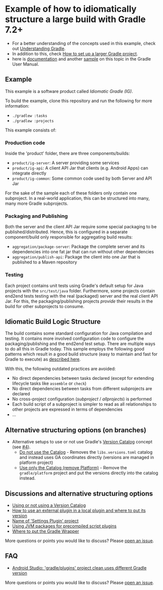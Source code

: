 # Example of how to idiomatically structure a large build with Gradle 7.2+

- For a better understanding of the concepts used in this example, check out [Understanding Gradle](https://github.com/jjohannes/understanding-gradle#readme).
- In addition to this, check [How to set up a larger Gradle project](https://github.com/jjohannes/gradle-project-setup-howto).
- here is [documentation](https://docs.gradle.org/release-nightly/userguide/structuring_software_products.html) and another [sample](https://docs.gradle.org/release-nightly/samples/sample_structuring_software_projects.html) on this topic in the Gradle User Manual.

## Example

This example is a software product called _Idiomatic Gradle (IG)_.

To build the example, clone this repository and run the following for more information:
- `./gradlew :tasks`
- `./gradlew :projects`

This example consists of:

### Production code

Inside the 'product' folder, there are three components/builds:

- `product/ig-server`: A server providing some services
- `product/ig-api`: A client API Jar that clients (e.g. Android Apps) can integrate directly
- `product/ig-common`: Some common code used by both Server and API Jar

For the sake of the sample each of these folders only contain one subproject.
In a real-world application, this can be structured into many, many more Gradle subprojects.

### Packaging and Publishing

Both the server and the client API Jar require some special packaging to be published/distributed.
Hence, this is configured in a separate component/build only responsible for aggregating build results:
- `aggregation/package-server`: Package the complete server and its dependencies into one fat jar that can run without other dependencies
- `aggregation/publish-api`: Package the client into one Jar that is published to a Maven repository

### Testing

Each project contains unit tests using Gradle's default setup for Java projects with the `src/test/java` folder.
Furthermore, some projects contain end2end tests testing with the real (packaged) server and the real client API Jar.
For this, the packaging/publishing projects _provide_ their results in the build for other subprojects to consume.

## Idiomatic Build Logic Structure

The build contains some standard configuration for Java compilation and testing.
It contains more involved configuration code to configure the packaging/publishing and the end2end test setup.
There are multiple ways to do all this in Gradle today.
This sample employs the following good patterns which result in a good build structure (easy to maintain and fast for Gradle to execute) as [described here](https://docs.gradle.org/release-nightly/userguide/structuring_software_products.html).

With this, the following outdated practices are avoided:
- No direct dependencies between tasks declared (except for extending lifecycle tasks like `assemble` or `check`)
- No direct dependencies between tasks from different subprojects are declared
- No cross-project configuration (_subproject_ / _allprojects_) is performed
- Each build script of a subproject is simpler to read as all relationships to other projects are expressed in terms of dependencies
- ...

## Alternative structuring options (on branches)

- Alternative setups to use or not use Gradle's [Version Catalog](https://docs.gradle.org/current/userguide/platforms.html#sub:version-catalog) concept (see [#4](https://github.com/jjohannes/idiomatic-gradle/issues/4)).
    - [Do not use the Catalog](https://github.com/jjohannes/idiomatic-gradle/commit/no_version_catalog) - Removes the `libs.versions.toml` catalog and instead uses GA coordinates directly (versions are managed in platform project)
    - [Use only the Catalog (remove Platform)](https://github.com/jjohannes/idiomatic-gradle/commit/version_catalog_without_platform) - Remove the `gradle/platform` project and put the versions directly into the catalog instead.

## Discussions and alternative structuring options

- [Using or not using a Version Catalog](https://github.com/jjohannes/idiomatic-gradle/issues/4)
- [How to use an external plugin in a local plugin and where to put its version](https://github.com/jjohannes/idiomatic-gradle/issues/14)
- [Name of 'Settings Plugin' project](https://github.com/jjohannes/idiomatic-gradle/issues/8)
- [Using JVM packages for precompiled script plugins](https://github.com/jjohannes/idiomatic-gradle/issues/9)
- [Where to put the Gradle Wrapper](https://github.com/jjohannes/idiomatic-gradle/issues/12)

More questions or points you would like to discuss? Please [open an issue](https://github.com/jjohannes/idiomatic-gradle/issues/new).

## FAQ

- [Android Studio: 'gradle/plugins' project clean uses different Gradle version](https://github.com/jjohannes/idiomatic-gradle/issues/5)

More questions or points you would like to discuss? Please [open an issue](https://github.com/jjohannes/idiomatic-gradle/issues/new).
